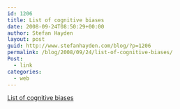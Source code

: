 ```yaml
---
id: 1206
title: List of cognitive biases
date: 2008-09-24T08:50:29+00:00
author: Stefan Hayden
layout: post
guid: http://www.stefanhayden.com/blog/?p=1206
permalink: /blog/2008/09/24/list-of-cognitive-biases/
Post:
  - link
categories:
  - web
---
```

<a href="http://en.wikipedia.org/wiki/Cognitive_biases">List of cognitive biases</a>